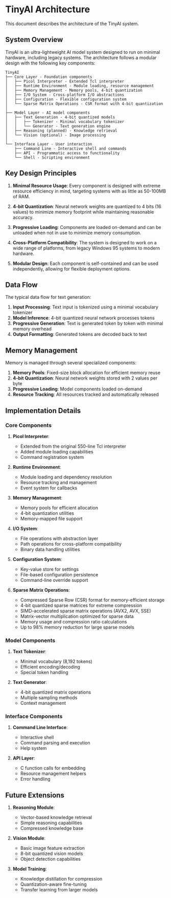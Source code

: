 # TinyAI Architecture

This document describes the architecture of the TinyAI system.

## System Overview

TinyAI is an ultra-lightweight AI model system designed to run on minimal hardware, including legacy systems. The architecture follows a modular design with the following key components:

```
TinyAI
├── Core Layer - Foundation components
│   ├── Picol Interpreter - Extended Tcl interpreter
│   ├── Runtime Environment - Module loading, resource management
│   ├── Memory Management - Memory pools, 4-bit quantization
│   ├── I/O System - Cross-platform I/O abstractions
│   ├── Configuration - Flexible configuration system
│   └── Sparse Matrix Operations - CSR format with 4-bit quantization
│
├── Model Layer - AI model components
│   ├── Text Generation - 4-bit quantized models
│   │   ├── Tokenizer - Minimal vocabulary tokenizer
│   │   └── Generator - Text generation engine
│   ├── Reasoning (planned) - Knowledge retrieval
│   └── Vision (optional) - Image processing
│
└── Interface Layer - User interaction
    ├── Command Line - Interactive shell and commands
    ├── API - Programmatic access to functionality
    └── Shell - Scripting environment
```

## Key Design Principles

1. **Minimal Resource Usage**: Every component is designed with extreme resource efficiency in mind, targeting systems with as little as 50-100MB of RAM.

2. **4-bit Quantization**: Neural network weights are quantized to 4 bits (16 values) to minimize memory footprint while maintaining reasonable accuracy.

3. **Progressive Loading**: Components are loaded on-demand and can be unloaded when not in use to minimize memory consumption.

4. **Cross-Platform Compatibility**: The system is designed to work on a wide range of platforms, from legacy Windows 95 systems to modern hardware.

5. **Modular Design**: Each component is self-contained and can be used independently, allowing for flexible deployment options.

## Data Flow

The typical data flow for text generation:

1. **Input Processing**: Text input is tokenized using a minimal vocabulary tokenizer
2. **Model Inference**: 4-bit quantized neural network processes tokens
3. **Progressive Generation**: Text is generated token by token with minimal memory overhead
4. **Output Formatting**: Generated tokens are decoded back to text

## Memory Management

Memory is managed through several specialized components:

1. **Memory Pools**: Fixed-size block allocation for efficient memory reuse
2. **4-bit Quantization**: Neural network weights stored with 2 values per byte
3. **Progressive Loading**: Model components loaded on-demand
4. **Resource Tracking**: All resources tracked and automatically released

## Implementation Details

### Core Components

1. **Picol Interpreter**: 
   - Extended from the original 550-line Tcl interpreter
   - Added module loading capabilities
   - Command registration system

2. **Runtime Environment**:
   - Module loading and dependency resolution
   - Resource tracking and management
   - Event system for callbacks

3. **Memory Management**:
   - Memory pools for efficient allocation
   - 4-bit quantization utilities
   - Memory-mapped file support

4. **I/O System**:
   - File operations with abstraction layer
   - Path operations for cross-platform compatibility
   - Binary data handling utilities

5. **Configuration System**:
   - Key-value store for settings
   - File-based configuration persistence
   - Command-line override support

6. **Sparse Matrix Operations**:
   - Compressed Sparse Row (CSR) format for memory-efficient storage
   - 4-bit quantized sparse matrices for extreme compression
   - SIMD-accelerated sparse matrix operations (AVX2, AVX, SSE)
   - Matrix-vector multiplication optimized for sparse data
   - Memory usage and compression ratio calculations
   - Up to 98% memory reduction for large sparse models

### Model Components

1. **Text Tokenizer**:
   - Minimal vocabulary (8,192 tokens)
   - Efficient encoding/decoding
   - Special token handling

2. **Text Generator**:
   - 4-bit quantized matrix operations
   - Multiple sampling methods
   - Context management

### Interface Components

1. **Command Line Interface**:
   - Interactive shell
   - Command parsing and execution
   - Help system

2. **API Layer**:
   - C function calls for embedding
   - Resource management helpers
   - Error handling

## Future Extensions

1. **Reasoning Module**:
   - Vector-based knowledge retrieval
   - Simple reasoning capabilities
   - Compressed knowledge base

2. **Vision Module**:
   - Basic image feature extraction
   - 8-bit quantized vision models
   - Object detection capabilities

3. **Model Training**:
   - Knowledge distillation for compression
   - Quantization-aware fine-tuning
   - Transfer learning from larger models
